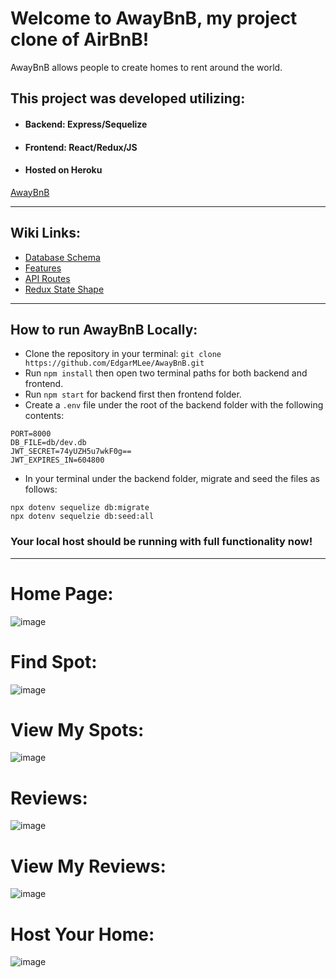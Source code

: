 # Welcome to AwayBnB, my project clone of AirBnB!
AwayBnB allows people to create homes to rent around the world.

## This project was developed utilizing:

* ####  Backend: Express/Sequelize

* #### Frontend: React/Redux/JS

* ####  Hosted on Heroku
[AwayBnB](https://airbnb-away.herokuapp.com/)

***

## Wiki Links:

* [Database Schema](https://github.com/EdgarMLee/AwayBnB/wiki/Database-Schema)
* [Features](https://github.com/EdgarMLee/AwayBnB/wiki/Features)
* [API Routes](https://github.com/EdgarMLee/AwayBnB/wiki/API-Routes)
* [Redux State Shape](https://github.com/EdgarMLee/AwayBnB/wiki/Redux-State-Shape)

***

## How to run AwayBnB Locally:
* Clone the repository in your terminal: ```git clone https://github.com/EdgarMLee/AwayBnB.git```
* Run ```npm install``` then open two terminal paths for both backend and frontend.
* Run ```npm start``` for backend first then frontend folder.
* Create a ```.env``` file under the root of the backend folder with the following contents:
```
PORT=8000
DB_FILE=db/dev.db
JWT_SECRET=74yUZH5u7wkF0g==
JWT_EXPIRES_IN=604800
```
* In your terminal under the backend folder, migrate and seed the files as follows:
```
npx dotenv sequelize db:migrate
npx dotenv sequelzie db:seed:all
```
### Your local host should be running with full functionality now!

***

# Home Page:

![image](https://user-images.githubusercontent.com/101891232/187090540-f33c16ae-332f-470c-b346-28bd5e363cce.png)

# Find Spot:

![image](https://user-images.githubusercontent.com/101891232/187090561-3c024bc4-8a16-4c9a-8f7c-24929236e53f.png)

# View My Spots:

![image](https://user-images.githubusercontent.com/101891232/187090574-90471b48-a2fc-4255-ac1d-7d9c81dd92fa.png)

# Reviews:

![image](https://user-images.githubusercontent.com/101891232/187090598-d449fd98-08ea-4905-93a6-836a318bdffa.png)


# View My Reviews:

![image](https://user-images.githubusercontent.com/101891232/187090585-a48df491-b31d-49b4-bc2f-357f7f92abbc.png)

# Host Your Home:

![image](https://user-images.githubusercontent.com/101891232/187090612-30f841e8-9393-4cbf-8164-c56e2d7a105f.png)
